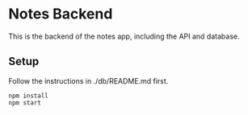 # Notes Backend

This is the backend of the notes app, including the API and database. 

## Setup

Follow the instructions in ./db/README.md first.

```
npm install
npm start
```

